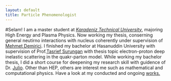 ```yaml
---
layout: default
title: Particle Phenomenologist
---
```

#Selam!
I am a master student at <a href="https://www.ktu.edu.tr/en"><em>Karadeniz Technical University</em></a>, majoring High Energy and Plasma Physics. 
Now working my thesis, conserning general neutirno interactions with nucleus coherently under supervision of <a href="https://www.scopus.com/authid/detail.uri?authorId=55795250300">Mehmet Demirici</a>.
I finished my bachelor at Hasanuddin University with supervision of Prof.<a href="https://www.scopus.com/authid/detail.uri?authorId=12793289800">Tasrief Surungan</a> with thesis 
topic electron-proton deep inelastic scattering in the quakr-parton model. While working my bachelor thesis, I did a short course for deepening my research skill with guidence of 
Dr. <a href="scopus.com/authid/detail.uri?authorId=36337522200">Julio</a>. Other than HEP, others are interest me such as mathematical and computational physics. 
Have a look at my conducted and ongoing <a href="/works">works.</a>
